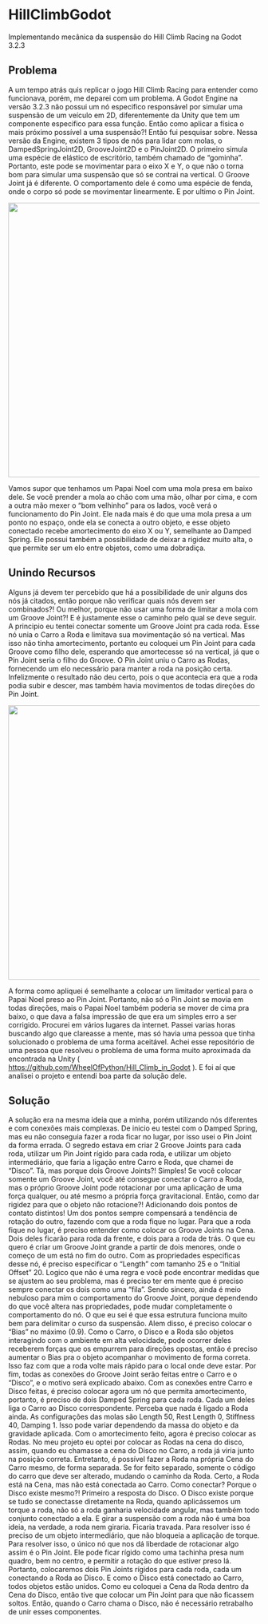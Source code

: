 # HillClimbGodot
Implementando mecânica da suspensão do Hill Climb Racing na Godot 3.2.3

## Problema
A um tempo atrás quis replicar o jogo Hill Climb Racing para entender como funcionava, porém, me deparei com um problema. A Godot Engine na versão 3.2.3 não possui um nó especifico responsável por simular uma suspensão de um veículo em 2D, diferentemente da Unity que tem um componente especifico para essa função. Então como aplicar a física o mais próximo possível a uma suspensão?! Então fui pesquisar sobre.
Nessa versão da Engine, existem 3 tipos de nós para lidar com molas, o DampedSpringJoint2D, GrooveJoint2D e o PinJoint2D. O primeiro simula uma espécie de elástico de escritório, também chamado de “gominha”. Portanto, este pode se movimentar para o eixo X e Y, o que não o torna bom para simular uma suspensão que só se contrai na vertical. O Groove Joint já é diferente. O comportamento dele é como uma espécie de fenda, onde o corpo só pode se movimentar linearmente. E por ultimo o Pin Joint.

<img src="papai noel mola" width="550">

Vamos supor que tenhamos um Papai Noel com uma mola presa em baixo dele. Se você prender a mola ao chão com uma mão, olhar por cima, e com a outra mão mexer o “bom velhinho” para os lados, você verá o funcionamento do Pin Joint. Ele nada mais é do que uma mola presa a um ponto no espaço, onde ela se conecta a outro objeto, e esse objeto conectado recebe amortecimento do eixo X ou Y, semelhante ao Damped Spring. Ele possui também a possibilidade de deixar a rigidez muito alta, o que permite ser um elo entre objetos, como uma dobradiça.

## Unindo Recursos
Alguns já devem ter percebido que há a possibilidade de unir alguns dos nós já citados, então porque não verificar quais nós devem ser combinados?! Ou melhor, porque não usar uma forma de limitar a mola com um Groove Joint?! E é justamente esse o caminho pelo qual se deve seguir.
A principio eu tentei conectar somente um Groove Joint pra cada roda. Esse nó unia o Carro a Roda e limitava sua movimentação só na vertical. Mas isso não tinha amortecimento, portanto eu coloquei um Pin Joint para cada Groove como filho dele, esperando que amortecesse só na vertical, já que o Pin Joint seria o filho do Groove. O Pin Joint uniu o Carro as Rodas, fornecendo um elo necessário para manter a roda na posição certa. Infelizmente o resultado não deu certo, pois o que acontecia era que a roda podia subir e descer, mas também havia movimentos de todas direções do Pin Joint. 

<img src="papai noel EDITADO" width="550">

A forma como apliquei é semelhante a colocar um limitador vertical para o Papai Noel preso ao Pin Joint. Portanto, não só o Pin Joint se movia em todas direções, mais o Papai Noel também poderia se mover de cima pra baixo, o que dava a falsa impressão de que era um simples erro a ser corrigido.
Procurei em vários lugares da internet. Passei varias horas buscando algo que clareasse a mente, mas só havia uma pessoa que tinha solucionado o problema de uma forma aceitável. Achei esse repositório de uma pessoa que resolveu o problema de uma forma muito aproximada da encontrada na Unity  ( https://github.com/WheelOfPython/Hill_Climb_in_Godot ). E foi aí que analisei o projeto e entendi boa parte da solução dele.

## Solução

A solução era na mesma ideia que a minha, porém utilizando nós diferentes e com conexões mais complexas. De inicio eu testei com o Damped Spring, mas eu não conseguia fazer a roda ficar no lugar, por isso usei o Pin Joint da forma errada. 
O segredo estava em criar 2 Groove Joints para cada roda, utilizar um Pin Joint rígido para cada roda, e utilizar um objeto intermediário, que faria a ligação entre Carro e Roda, que chamei de “Disco”. Tá, mas porque dois Groove Joints?! Simples! Se você colocar somente um Groove Joint, você até consegue conectar o Carro a Roda, mas o próprio Groove Joint pode rotacionar por uma aplicação de uma força qualquer, ou até mesmo a própria força gravitacional. Então, como dar rigidez para que o objeto não rotacione?! Adicionando dois pontos de contato distintos! Um dos pontos sempre compensará a tendência de rotação do outro, fazendo com que a roda fique no lugar. 
Para que a roda fique no lugar, é preciso entender como colocar os Groove Joints na Cena. Dois deles ficarão para roda da frente, e dois para a roda de trás. O que eu quero é criar um Groove Joint grande a partir de dois menores, onde o começo de um está no fim do outro. Com as propriedades especificas desse nó, é preciso especificar o “Length” com tamanho 25 e o “Initial Offset” 20. Logico que não é uma regra e você pode encontrar medidas que se ajustem ao seu problema, mas é preciso ter em mente que é preciso sempre conectar os dois como uma “fila”.
Sendo sincero, ainda é meio nebuloso para mim o comportamento do Groove Joint, porque dependendo do que você altera nas propriedades, pode mudar completamente o comportamento do nó. O que eu sei é que essa estrutura funciona muito bem para delimitar o curso da suspensão. Alem disso, é preciso colocar o “Bias” no máximo (0.9). Como o Carro, o Disco e a Roda são objetos interagindo com o ambiente em alta velocidade, pode ocorrer deles receberem forças que os empurrem para direções opostas, então é preciso aumentar o Bias pra o objeto acompanhar o movimento de forma correta. Isso faz com que a roda volte mais rápido para o local onde deve estar. Por fim, todas as conexões do Groove Joint serão feitas entre o Carro e o “Disco”, e o motivo será explicado abaixo.
Com as conexões entre Carro e Disco feitas, é preciso colocar agora um nó que permita amortecimento, portanto, é preciso de dois Damped Spring para cada roda. Cada um deles liga o Carro ao Disco correspondente. Perceba que nada é ligado a Roda ainda. As configurações das molas são Length 50, Rest Length 0, Stiffness 40, Damping 1. Isso pode variar dependendo da massa do objeto e da gravidade aplicada.
Com o amortecimento feito, agora é preciso colocar as Rodas. No meu projeto eu optei por colocar as Rodas na cena do disco, assim, quando eu chamasse a cena do Disco no Carro, a roda já viria junto na posição correta. Entretanto, é possível fazer a Roda na própria Cena do Carro mesmo, de forma separada. Se for feito separado, somente o código do carro que deve ser alterado, mudando o caminho da Roda.
Certo, a Roda está na Cena, mas não está conectada ao Carro. Como conectar? Porque o Disco existe mesmo?! Primeiro a resposta do Disco. O Disco existe porque se tudo se conectasse diretamente na Roda, quando aplicássemos um torque a roda, não só a roda ganharia velocidade angular, mas também todo conjunto conectado a ela. E girar a suspensão com a roda não é uma boa ideia, na verdade, a roda nem giraria. Ficaria travada. Para resolver isso é preciso de um objeto intermediário, que não bloqueia a aplicação de torque.
Para resolver isso, o único nó que nos dá liberdade de rotacionar algo assim é o Pin Joint. Ele pode ficar rígido como uma tachinha presa num quadro, bem no centro, e permitir a rotação do que estiver preso lá. Portanto, colocaremos dois Pin Joints rígidos para cada roda, cada um conectando a Roda ao Disco. E como o Disco está conectado ao Carro, todos objetos estão unidos. Como eu coloquei a Cena da Roda dentro da Cena do Disco, então tive que colocar um Pin Joint para que não ficassem soltos. Então, quando o Carro chama o Disco, não é necessário retrabalho de unir esses componentes.

